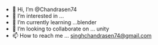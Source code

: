 - 👋 Hi, I’m @Chandrasen74
- 👀 I’m interested in ...
- 🌱 I’m currently learning ...blender
- 💞️ I’m looking to collaborate on ... unity
- 📫 How to reach me ... singhchandrasen74@gmail.com

<!---
Chandrasen74/Chandrasen74 is a ✨ special ✨ repository because its `README.md` (this file) appears on your GitHub profile.
You can click the Preview link to take a look at your changes.
--->
